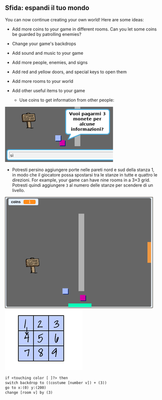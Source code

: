 ## Sfida: espandi il tuo mondo

You can now continue creating your own world! Here are some ideas:

+ Add more coins to your game in different rooms. Can you let some coins be guarded by patrolling enemies?
+ Change your game's backdrops
+ Add sound and music to your game
+ Add more people, enemies, and signs
+ Add red and yellow doors, and special keys to open them
+ Add more rooms to your world
+ Add other useful items to your game
    
    + Use coins to get information from other people:

![screenshot](images/world-bribe.png)

+ Potresti persino aggiungere porte nelle pareti nord e sud della stanza 1, in modo che il giocatore possa spostarsi tra le stanze in tutte e quattro le direzioni. For example, your game can have nine rooms in a 3×3 grid. Potresti quindi aggiungere `3` al numero delle stanze per scendere di un livello.

![screenshot](images/north-south-rooms.png) ![screenshot](images/number-grid.png)

```blocks3
if <touching color [ ]?> then
switch backdrop to ((costume [number v]) + (3))
go to x:(0) y:(200)
change [room v] by (3)
```